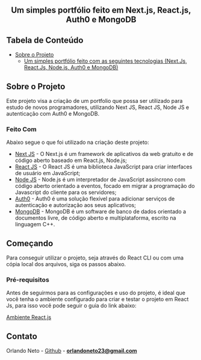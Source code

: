 <!-- PROJECT TITLE -->
<br />
<p align="center">
  <h2 align="center">Um simples portfólio feito em Next.js, React.js, Auth0 e MongoDB</h2>
</p>

<!-- TABLE OF CONTENTS -->

## Tabela de Conteúdo

- [Sobre o Projeto](#sobre-o-projeto)
  - [Um simples portfólio feito com as seguintes tecnologias (Next.Js, React.Js, Node.js, Auth0 e MongoDB)](#feito-com)

<!-- ABOUT THE PROJECT -->

## Sobre o Projeto

Este projeto visa a criação de um portfolio que possa ser utilizado para estudo de novos programadores, utilizando Next JS, React JS, Node JS e autenticação com Auth0 e MongoDB.

### Feito Com

Abaixo segue o que foi utilizado na criação deste projeto:

- [Next JS](https://nextjs.org/) - O Next.js é um framework de aplicativos da web gratuito e de código aberto baseado em React.js, Node.js;
- [React JS](https://pt-br.reactjs.org/) - O React JS é uma biblioteca JavaScript para criar interfaces de usuário em JavaScript;
- [Node JS](https://nodejs.org/) - Node.js é um interpretador de JavaScript assíncrono com código aberto orientado a eventos, focado em migrar a programação do Javascript do cliente para os servidores;
- [Auth0](https://auth0.com/) - Auth0 é uma solução flexível para adicionar serviços de autenticação e autorização aos seus aplicativos;
- [MongoDB](https://www.mongodb.com/) - MongoDB é um software de banco de dados orientado a documentos livre, de código aberto e multiplataforma, escrito na linguagem C++.

 

<!-- GETTING STARTED -->

## Começando

Para conseguir utilizar o projeto, seja através do React CLI ou com uma cópia local dos arquivos, siga os passos abaixo.

### Pré-requisitos

Antes de seguirmos para as configurações e uso do projeto, é ideal que você tenha o ambiente configurado para criar e testar o projeto em React Js, para isso você pode seguir o guia do link abaixo:

[Ambiente React.js](https://reactjs.org/docs/getting-started.html)


<!-- CONTACT -->

## Contato

Orlando Neto - [Github](https://github.com/orlandoneto) - **orlandoneto23@gmail.com**
